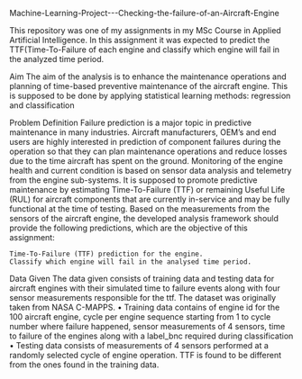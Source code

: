 Machine-Learning-Project---Checking-the-failure-of-an-Aircraft-Engine

This repository was one of my assignments in my MSc Course in Applied Artificial Intelligence. In this assignment it was expected to predict the TTF(Time-To-Failure of each engine and classify which engine will fail in the analyzed time period.

Aim The aim of the analysis is to enhance the maintenance operations and planning of time-based preventive maintenance of the aircraft engine. This is supposed to be done by applying statistical learning methods: regression and classification

Problem Definition Failure prediction is a major topic in predictive maintenance in many industries. Aircraft manufacturers, OEM’s and end users are highly interested in prediction of component failures during the operation so that they can plan maintenance operations and reduce losses due to the time aircraft has spent on the ground. Monitoring of the engine health and current condition is based on sensor data analysis and telemetry from the engine sub-systems. It is supposed to promote predictive maintenance by estimating Time-To-Failure (TTF) or remaining Useful Life (RUL) for aircraft components that are currently in-service and may be fully functional at the time of testing. Based on the measurements from the sensors of the aircraft engine, the developed analysis framework should provide the following predictions, which are the objective of this assignment:

    Time-To-Failure (TTF) prediction for the engine.
    Classify which engine will fail in the analysed time period.

Data Given The data given consists of training data and testing data for aircraft engines with their simulated time to failure events along with four sensor measurements responsible for the ttf. The dataset was originally taken from NASA C-MAPPS. • Training data contains of engine id for the 100 aircraft engine, cycle per engine sequence starting from 1 to cycle number where failure happened, sensor measurements of 4 sensors, time to failure of the engines along with a label_bnc required during classification • Testing data consists of measurements of 4 sensors performed at a randomly selected cycle of engine operation. TTF is found to be different from the ones found in the training data.